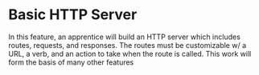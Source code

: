 # Basic HTTP Server

In this feature, an apprentice will build an HTTP server which includes routes, requests, and responses. The routes must be customizable w/ a URL, a verb, and an action to take when the route is called. This work will form the basis of many other features

